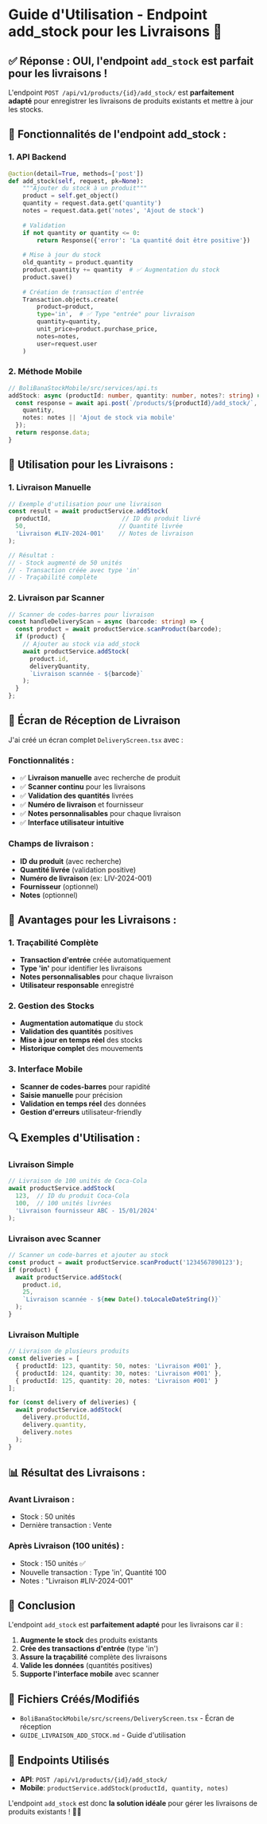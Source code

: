 # Guide d'Utilisation - Endpoint add_stock pour les Livraisons 🚚

## ✅ **Réponse : OUI, l'endpoint `add_stock` est parfait pour les livraisons !**

L'endpoint `POST /api/v1/products/{id}/add_stock/` est **parfaitement adapté** pour enregistrer les livraisons de produits existants et mettre à jour les stocks.

## 🔧 **Fonctionnalités de l'endpoint add_stock :**

### **1. API Backend**
```python
@action(detail=True, methods=['post'])
def add_stock(self, request, pk=None):
    """Ajouter du stock à un produit"""
    product = self.get_object()
    quantity = request.data.get('quantity')
    notes = request.data.get('notes', 'Ajout de stock')
    
    # Validation
    if not quantity or quantity <= 0:
        return Response({'error': 'La quantité doit être positive'})
    
    # Mise à jour du stock
    old_quantity = product.quantity
    product.quantity += quantity  # ✅ Augmentation du stock
    product.save()
    
    # Création de transaction d'entrée
    Transaction.objects.create(
        product=product,
        type='in',  # ✅ Type "entrée" pour livraison
        quantity=quantity,
        unit_price=product.purchase_price,
        notes=notes,
        user=request.user
    )
```

### **2. Méthode Mobile**
```typescript
// BoliBanaStockMobile/src/services/api.ts
addStock: async (productId: number, quantity: number, notes?: string) => {
  const response = await api.post(`/products/${productId}/add_stock/`, {
    quantity,
    notes: notes || 'Ajout de stock via mobile'
  });
  return response.data;
}
```

## 🚚 **Utilisation pour les Livraisons :**

### **1. Livraison Manuelle**
```typescript
// Exemple d'utilisation pour une livraison
const result = await productService.addStock(
  productId,                    // ID du produit livré
  50,                          // Quantité livrée
  'Livraison #LIV-2024-001'    // Notes de livraison
);

// Résultat :
// - Stock augmenté de 50 unités
// - Transaction créée avec type 'in'
// - Traçabilité complète
```

### **2. Livraison par Scanner**
```typescript
// Scanner de codes-barres pour livraison
const handleDeliveryScan = async (barcode: string) => {
  const product = await productService.scanProduct(barcode);
  if (product) {
    // Ajouter au stock via add_stock
    await productService.addStock(
      product.id,
      deliveryQuantity,
      `Livraison scannée - ${barcode}`
    );
  }
};
```

## 📱 **Écran de Réception de Livraison**

J'ai créé un écran complet `DeliveryScreen.tsx` avec :

### **Fonctionnalités :**
- ✅ **Livraison manuelle** avec recherche de produit
- ✅ **Scanner continu** pour les livraisons
- ✅ **Validation des quantités** livrées
- ✅ **Numéro de livraison** et fournisseur
- ✅ **Notes personnalisables** pour chaque livraison
- ✅ **Interface utilisateur intuitive**

### **Champs de livraison :**
- **ID du produit** (avec recherche)
- **Quantité livrée** (validation positive)
- **Numéro de livraison** (ex: LIV-2024-001)
- **Fournisseur** (optionnel)
- **Notes** (optionnel)

## 🎯 **Avantages pour les Livraisons :**

### **1. Traçabilité Complète**
- **Transaction d'entrée** créée automatiquement
- **Type 'in'** pour identifier les livraisons
- **Notes personnalisables** pour chaque livraison
- **Utilisateur responsable** enregistré

### **2. Gestion des Stocks**
- **Augmentation automatique** du stock
- **Validation des quantités** positives
- **Mise à jour en temps réel** des stocks
- **Historique complet** des mouvements

### **3. Interface Mobile**
- **Scanner de codes-barres** pour rapidité
- **Saisie manuelle** pour précision
- **Validation en temps réel** des données
- **Gestion d'erreurs** utilisateur-friendly

## 🔍 **Exemples d'Utilisation :**

### **Livraison Simple**
```typescript
// Livraison de 100 unités de Coca-Cola
await productService.addStock(
  123,  // ID du produit Coca-Cola
  100,  // 100 unités livrées
  'Livraison fournisseur ABC - 15/01/2024'
);
```

### **Livraison avec Scanner**
```typescript
// Scanner un code-barres et ajouter au stock
const product = await productService.scanProduct('1234567890123');
if (product) {
  await productService.addStock(
    product.id,
    25,
    `Livraison scannée - ${new Date().toLocaleDateString()}`
  );
}
```

### **Livraison Multiple**
```typescript
// Livraison de plusieurs produits
const deliveries = [
  { productId: 123, quantity: 50, notes: 'Livraison #001' },
  { productId: 124, quantity: 30, notes: 'Livraison #001' },
  { productId: 125, quantity: 20, notes: 'Livraison #001' }
];

for (const delivery of deliveries) {
  await productService.addStock(
    delivery.productId,
    delivery.quantity,
    delivery.notes
  );
}
```

## 📊 **Résultat des Livraisons :**

### **Avant Livraison :**
- Stock : 50 unités
- Dernière transaction : Vente

### **Après Livraison (100 unités) :**
- Stock : 150 unités ✅
- Nouvelle transaction : Type 'in', Quantité 100
- Notes : "Livraison #LIV-2024-001"

## 🎉 **Conclusion**

L'endpoint `add_stock` est **parfaitement adapté** pour les livraisons car il :

1. **Augmente le stock** des produits existants
2. **Crée des transactions d'entrée** (type 'in')
3. **Assure la traçabilité** complète des livraisons
4. **Valide les données** (quantités positives)
5. **Supporte l'interface mobile** avec scanner

## 📁 **Fichiers Créés/Modifiés**

- `BoliBanaStockMobile/src/screens/DeliveryScreen.tsx` - Écran de réception
- `GUIDE_LIVRAISON_ADD_STOCK.md` - Guide d'utilisation

## 🔗 **Endpoints Utilisés**

- **API**: `POST /api/v1/products/{id}/add_stock/`
- **Mobile**: `productService.addStock(productId, quantity, notes)`

L'endpoint `add_stock` est donc **la solution idéale** pour gérer les livraisons de produits existants ! 🚚✅
